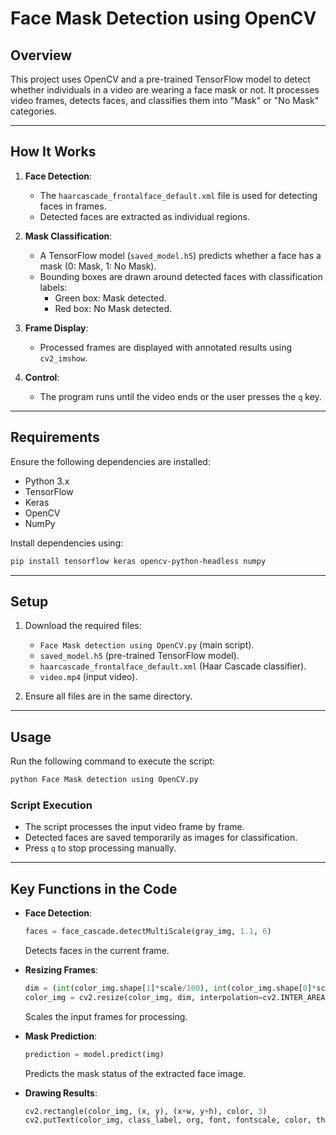 # Face Mask Detection using OpenCV

## Overview
This project uses OpenCV and a pre-trained TensorFlow model to detect whether individuals in a video are wearing a face mask or not. It processes video frames, detects faces, and classifies them into "Mask" or "No Mask" categories.

---

## How It Works
1. **Face Detection**: 
   - The `haarcascade_frontalface_default.xml` file is used for detecting faces in frames.
   - Detected faces are extracted as individual regions.

2. **Mask Classification**:
   - A TensorFlow model (`saved_model.h5`) predicts whether a face has a mask (0: Mask, 1: No Mask).
   - Bounding boxes are drawn around detected faces with classification labels:
     - Green box: Mask detected.
     - Red box: No Mask detected.

3. **Frame Display**:
   - Processed frames are displayed with annotated results using `cv2_imshow`.

4. **Control**:
   - The program runs until the video ends or the user presses the `q` key.

---

## Requirements
Ensure the following dependencies are installed:
- Python 3.x
- TensorFlow
- Keras
- OpenCV
- NumPy

Install dependencies using:
```bash
pip install tensorflow keras opencv-python-headless numpy
```

---

## Setup
1. Download the required files:
   - `Face Mask detection using OpenCV.py` (main script).
   - `saved_model.h5` (pre-trained TensorFlow model).
   - `haarcascade_frontalface_default.xml` (Haar Cascade classifier).
   - `video.mp4` (input video).

2. Ensure all files are in the same directory.

---

## Usage
Run the following command to execute the script:
```bash
python Face Mask detection using OpenCV.py
```

### Script Execution
- The script processes the input video frame by frame.
- Detected faces are saved temporarily as images for classification.
- Press `q` to stop processing manually.

---

## Key Functions in the Code
- **Face Detection**:
  ```python
  faces = face_cascade.detectMultiScale(gray_img, 1.1, 6)
  ```
  Detects faces in the current frame.

- **Resizing Frames**:
  ```python
  dim = (int(color_img.shape[1]*scale/100), int(color_img.shape[0]*scale/100))
  color_img = cv2.resize(color_img, dim, interpolation=cv2.INTER_AREA)
  ```
  Scales the input frames for processing.

- **Mask Prediction**:
  ```python
  prediction = model.predict(img)
  ```
  Predicts the mask status of the extracted face image.

- **Drawing Results**:
  ```python
  cv2.rectangle(color_img, (x, y), (x+w, y+h), color, 3)
  cv2.putText(color_img, class_label, org, font, fontscale, color, thickness)
  ```
